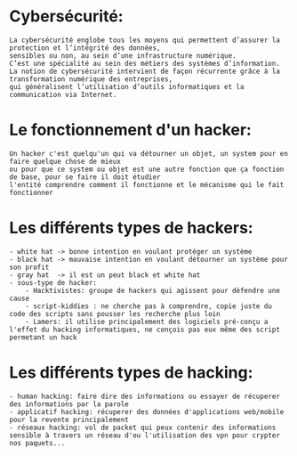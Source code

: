 # Cybersécurité:
    La cybersécurité englobe tous les moyens qui permettent d’assurer la protection et l’intégrité des données, 
    sensibles ou non, au sein d’une infrastructure numérique. 
    C’est une spécialité au sein des métiers des systèmes d’information. 
    La notion de cybersécurité intervient de façon récurrente grâce à la transformation numérique des entreprises, 
    qui généralisent l’utilisation d’outils informatiques et la communication via Internet.

# Le fonctionnement d'un hacker:
    Un hacker c'est quelqu'un qui va détourner un objet, un system pour en faire quelque chose de mieux 
    ou pour que ce system ou objet est une autre fonction que ça fonction de base, pour se faire il doit étudier
    l'entité comprendre comment il fonctionne et le mécanisme qui le fait fonctionner

# Les différents types de hackers:
    - white hat -> bonne intention en voulant protéger un système
    - black hat -> mauvaise intention en voulant détourner un système pour son profit
    - gray hat  -> il est un peut black et white hat 
    - sous-type de hacker: 
        - Hacktivistes: groupe de hackers qui agissent pour défendre une cause 
        - script-kiddies : ne cherche pas à comprendre, copie juste du code des scripts sans pousser les recherche plus loin
        - Lamers: il utilise principalement des logiciels pré-conçu a l'effet du hacking informatiques, ne conçois pas eux même des script permetant un hack

# Les différents types de hacking:
    - human hacking: faire dire des informations ou essayer de récuperer des informations par la parole
    - applicatif hacking: récuperer des données d'applications web/mobile pour la revente principalement
    - réseaux hacking: vol de packet qui peux contenir des informations sensible à travers un réseau d'ou l'utilisation des vpn pour crypter nos paquets...
    
      